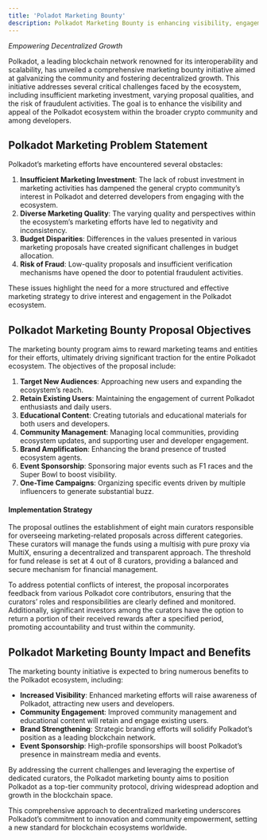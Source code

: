 ```yaml
---
title: 'Poladot Marketing Bounty'
description: Polkadot Marketing Bounty is enhancing visibility, engagement, and growth through decentralized marketing efforts for the Polkadot ecosystem.
---
```


*Empowering Decentralized Growth*

Polkadot, a leading blockchain network renowned for its interoperability and scalability, has unveiled a comprehensive marketing bounty initiative aimed at galvanizing the community and fostering decentralized growth. This initiative addresses several critical challenges faced by the ecosystem, including insufficient marketing investment, varying proposal qualities, and the risk of fraudulent activities. The goal is to enhance the visibility and appeal of the Polkadot ecosystem within the broader crypto community and among developers.

Polkadot Marketing Problem Statement
------------------------------------

Polkadot’s marketing efforts have encountered several obstacles:

1. **Insufficient Marketing Investment**: The lack of robust investment in marketing activities has dampened the general crypto community’s interest in Polkadot and deterred developers from engaging with the ecosystem.
2. **Diverse Marketing Quality**: The varying quality and perspectives within the ecosystem’s marketing efforts have led to negativity and inconsistency.
3. **Budget Disparities**: Differences in the values presented in various marketing proposals have created significant challenges in budget allocation.
4. **Risk of Fraud**: Low-quality proposals and insufficient verification mechanisms have opened the door to potential fraudulent activities.

These issues highlight the need for a more structured and effective marketing strategy to drive interest and engagement in the Polkadot ecosystem.

Polkadot Marketing Bounty Proposal Objectives
---------------------------------------------

The marketing bounty program aims to reward marketing teams and entities for their efforts, ultimately driving significant traction for the entire Polkadot ecosystem. The objectives of the proposal include:

1. **Target New Audiences**: Approaching new users and expanding the ecosystem’s reach.
2. **Retain Existing Users**: Maintaining the engagement of current Polkadot enthusiasts and daily users.
3. **Educational Content**: Creating tutorials and educational materials for both users and developers.
4. **Community Management**: Managing local communities, providing ecosystem updates, and supporting user and developer engagement.
5. **Brand Amplification**: Enhancing the brand presence of trusted ecosystem agents.
6. **Event Sponsorship**: Sponsoring major events such as F1 races and the Super Bowl to boost visibility.
7. **One-Time Campaigns**: Organizing specific events driven by multiple influencers to generate substantial buzz.

#### Implementation Strategy

The proposal outlines the establishment of eight main curators responsible for overseeing marketing-related proposals across different categories. These curators will manage the funds using a multisig with pure proxy via MultiX, ensuring a decentralized and transparent approach. The threshold for fund release is set at 4 out of 8 curators, providing a balanced and secure mechanism for financial management.

To address potential conflicts of interest, the proposal incorporates feedback from various Polkadot core contributors, ensuring that the curators’ roles and responsibilities are clearly defined and monitored. Additionally, significant investors among the curators have the option to return a portion of their received rewards after a specified period, promoting accountability and trust within the community.

Polkadot Marketing Bounty Impact and Benefits
---------------------------------------------

The marketing bounty initiative is expected to bring numerous benefits to the Polkadot ecosystem, including:

- **Increased Visibility**: Enhanced marketing efforts will raise awareness of Polkadot, attracting new users and developers.
- **Community Engagement**: Improved community management and educational content will retain and engage existing users.
- **Brand Strengthening**: Strategic branding efforts will solidify Polkadot’s position as a leading blockchain network.
- **Event Sponsorship**: High-profile sponsorships will boost Polkadot’s presence in mainstream media and events.

By addressing the current challenges and leveraging the expertise of dedicated curators, the Polkadot marketing bounty aims to position Polkadot as a top-tier community protocol, driving widespread adoption and growth in the blockchain space.

This comprehensive approach to decentralized marketing underscores Polkadot’s commitment to innovation and community empowerment, setting a new standard for blockchain ecosystems worldwide.

